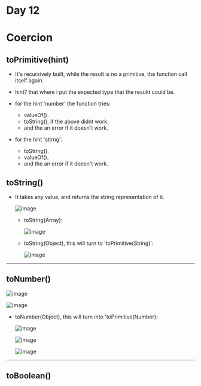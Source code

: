 <h1>Day 12</h1>

<h1>Coercion</h1>

<h2>toPrimitive(hint)</h2>

- It's recursively built, while the result is no a primitive, the function call itself again.
  
- hint? that where i put the expected type that the resukt could be.
  
- for the hint 'number' the function tries:
    - valueOf().
    - toString(), if the above didnt work.
    - and the an error if it doesn't work.
      
- for the hint 'stirng':
    - toString().
    - valueOf().
    - and the an error if it doesn't work.


<h2>toString()</h2>

- It takes any value, and returns the string representation of it.

  ![image](https://github.com/AymanAttili/Mastering-JavaScript-in-20-Days/assets/96499629/ff9c920e-a2f8-4c3a-a476-17f372bbfcfe)
  

  - toString(Array):
    
    ![image](https://github.com/AymanAttili/Mastering-JavaScript-in-20-Days/assets/96499629/0ffa4a79-49ed-4148-811b-24bb368539a4)


  - toString(Object), this will turn to 'toPrimitive(String)':
 
    ![image](https://github.com/AymanAttili/Mastering-JavaScript-in-20-Days/assets/96499629/fc2b6eb1-397f-4055-b867-71bc9fc3d722)


<hr>

<h2>toNumber()</h2>

![image](https://github.com/AymanAttili/Mastering-JavaScript-in-20-Days/assets/96499629/4b8f850d-6599-4a72-bd80-877342e52e14)

![image](https://github.com/AymanAttili/Mastering-JavaScript-in-20-Days/assets/96499629/9bc82751-b898-45b7-af78-64a841b2c788)


  - toNumber(Object), this will turn into 'toPrimitive(Number):

    ![image](https://github.com/AymanAttili/Mastering-JavaScript-in-20-Days/assets/96499629/d4ea27a6-790e-4814-9196-90984ef08a9f)

    ![image](https://github.com/AymanAttili/Mastering-JavaScript-in-20-Days/assets/96499629/12d6eb03-b6b0-446d-80c6-d4a545f1e139)

    ![image](https://github.com/AymanAttili/Mastering-JavaScript-in-20-Days/assets/96499629/96427951-67ba-4ced-8b17-864b7535f06e)


<hr>

<h2>toBoolean()</h2>

